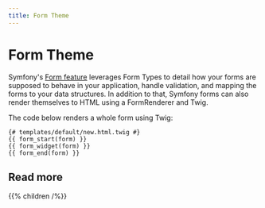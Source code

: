 ```yaml
---
title: Form Theme
---
```


# Form Theme

Symfony's [Form feature][sf-form-component] leverages Form Types to detail how your forms are supposed to behave in your application, handle validation, and mapping the forms to your data structures. In addition to that, Symfony forms can also render themselves to HTML using a FormRenderer and Twig.

The code below renders a whole form using Twig:

```twig
{# templates/default/new.html.twig #}
{{ form_start(form) }}
{{ form_widget(form) }}
{{ form_end(form) }}
```
[sf-form-component]: https://symfony.com/doc/3.4/forms.html

## Read more

{{% children /%}}

